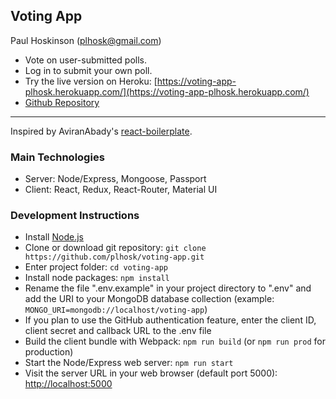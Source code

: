 ## Voting App
Paul Hoskinson (plhosk@gmail.com)

- Vote on user-submitted polls.
- Log in to submit your own poll.
- Try the live version on Heroku: [https://voting-app-plhosk.herokuapp.com/](https://voting-app-plhosk.herokuapp.com/)
- [Github Repository](https://github.com/plhosk/voting-app)

---

Inspired by AviranAbady's [react-boilerplate](https://github.com/AviranAbady/react-boilerplate).

### Main Technologies
- Server: Node/Express, Mongoose, Passport
- Client: React, Redux, React-Router, Material UI

### Development Instructions
- Install [Node.js](https://nodejs.org/en/)
- Clone or download git repository: `git clone https://github.com/plhosk/voting-app.git`
- Enter project folder: `cd voting-app`
- Install node packages: `npm install`
- Rename the file ".env.example" in your project directory to ".env" and add the URI to your MongoDB database collection (example: `MONGO_URI=mongodb://localhost/voting-app`)
- If you plan to use the GitHub authentication feature, enter the client ID, client secret and callback URL to the .env file
- Build the client bundle with Webpack: `npm run build` (or `npm run prod` for production)
- Start the Node/Express web server: `npm run start`
- Visit the server URL in your web browser (default port 5000): [http://localhost:5000](http://localhost:5000)
